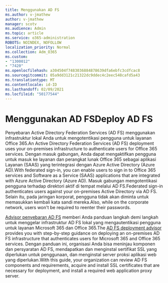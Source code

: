 ```yaml
---
title: Menggunakan AD FS
ms.author: v-jmathew
author: v-jmathew
manager: scotv
ms.audience: Admin
ms.topic: article
ms.service: o365-administration
ROBOTS: NOINDEX, NOFOLLOW
localization_priority: Normal
ms.collection: Adm_O365
ms.custom:
- "1300012"
- "7420"
ms.openlocfilehash: a304504f7483036884878639dfa6ebfc3cdfcac8
ms.sourcegitcommit: 05a9dd3121c21322dc9ddec4c2eec548cafd5a43
ms.translationtype: MT
ms.contentlocale: id-ID
ms.lasthandoff: 02/09/2021
ms.locfileid: "50177544"
---
```

# <a name="deploy-ad-fs"></a><span data-ttu-id="8f708-102">Menggunakan AD FS</span><span class="sxs-lookup"><span data-stu-id="8f708-102">Deploy AD FS</span></span>

<span data-ttu-id="8f708-103">Penyebaran Active Directory Federation Services (AD FS) menggunakan infrastruktur lokal Anda untuk mengotentikasi pengguna untuk layanan Office 365.</span><span class="sxs-lookup"><span data-stu-id="8f708-103">An Active Directory Federation Services (AD FS) deployment uses your on-premises infrastructure to authenticate users for ‎Office 365 services.</span></span> <span data-ttu-id="8f708-104">Dengan masuk gabungan, Anda dapat mengaktifkan pengguna untuk masuk ke layanan dan perangkat lunak Office 365 sebagai aplikasi Layanan (SAAS) yang terintegrasi dengan Azure Active Directory (Azure AD).</span><span class="sxs-lookup"><span data-stu-id="8f708-104">With federated sign-in, you can enable users to sign in to Office 365 services and Software as a Service (SAAS) applications that are integrated with Azure Active Directory (Azure AD).</span></span> <span data-ttu-id="8f708-105">Masuk gabungan mengotentikasi pengguna terhadap direktori aktif di tempat melalui AD FS.</span><span class="sxs-lookup"><span data-stu-id="8f708-105">Federated sign-in authenticates users against your on-premises Active Directory via AD FS.</span></span> <span data-ttu-id="8f708-106">Selain itu, pada jaringan korporat, pengguna tidak akan diminta untuk memasukkan kembali kata sandi mereka.</span><span class="sxs-lookup"><span data-stu-id="8f708-106">Also, while on the corporate network, users won't be required to reenter their passwords.</span></span>

<span data-ttu-id="8f708-107">[Advisor penyebaran AD FS](https://go.microsoft.com/fwlink/?linkid=2071178) memberi Anda panduan langkah demi langkah untuk menggelar infrastruktur AD FS lokal yang mengautentikasi pengguna untuk layanan Microsoft 365 dan Office 365.</span><span class="sxs-lookup"><span data-stu-id="8f708-107">The [AD FS deployment advisor](https://go.microsoft.com/fwlink/?linkid=2071178) provides you with step-by-step guidance on deploying an on-premises AD FS infrastructure that authenticates users for Microsoft 365 and Office 365 services.</span></span> <span data-ttu-id="8f708-108">Dengan panduan ini, organisasi Anda bisa meninjau komponen dan persyaratan AD FS, mendapatkan dan menginstal sertifikat SSL yang diperlukan untuk penggunaan, dan menginstal server proksi aplikasi web yang diperlukan.</span><span class="sxs-lookup"><span data-stu-id="8f708-108">With this guide, your organization can review AD FS components and requirements, acquire and install SSL certificates that are necessary for deployment, and install a required web application proxy server.</span></span>
